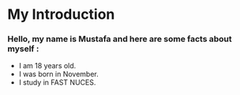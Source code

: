# My Introduction
### Hello, my name is Mustafa and here are some facts about myself :
- I am 18 years old.
- I was born in November.
- I study in FAST NUCES.
